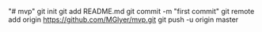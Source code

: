 "# mvp"  git init git add README.md git commit -m "first commit" git remote add origin https://github.com/MGlyer/mvp.git git push -u origin master
